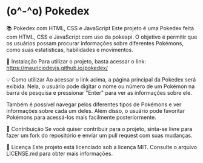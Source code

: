 # (o^-^o) Pokedex
📚 Pokedex com HTML, CSS e JavaScript
Este projeto é uma Pokedex feita com HTML, CSS e JavaScript com uso da pokeapi. O objetivo é permitir que os usuários possam procurar informações sobre diferentes Pokémons, como suas estatísticas, habilidades e movimentos.

🚀 Instalação
Para utilizar o projeto, basta acessar o link: https://mauriciodevjs.github.io/pokedex/

💡 Como utilizar
Ao acessar o link acima, a página principal da Pokedex será exibida. Nela, o usuário pode digitar o nome ou número de um Pokémon na barra de pesquisa e pressionar "Enter" para ver as informações sobre ele.

Também é possível navegar pelos diferentes tipos de Pokémons e ver informações sobre cada um deles. Além disso, o usuário pode favoritar Pokémons para acessá-los mais facilmente posteriormente.

👥 Contribuição
Se você quiser contribuir para o projeto, sinta-se livre para fazer um fork do repositório e enviar um pull request com suas mudanças.

📝 Licença
Este projeto está licenciado sob a licença MIT. Consulte o arquivo LICENSE.md para obter mais informações.


